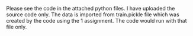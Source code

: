 Please see the code in the attached python files.
I have uploaded the source code only.
The data is imported from train.pickle file which was created by the code using the 1 assignment. 
The code would run with that file only.
